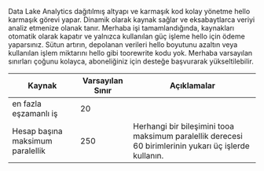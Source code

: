 Data Lake Analytics dağıtılmış altyapı ve karmaşık kod kolay yönetme hello karmaşık görevi yapar. Dinamik olarak kaynak sağlar ve eksabaytlarca veriyi analiz etmenize olanak tanır. Merhaba işi tamamlandığında, kaynakları otomatik olarak kapatır ve yalnızca kullanılan güç işleme hello için ödeme yaparsınız. Sütun artırın, depolanan verileri hello boyutunu azaltın veya kullanılan işlem miktarını hello gibi toorewrite kodu yok. Merhaba varsayılan sınırları çoğunu kolayca, aboneliğiniz için desteğe başvurarak yükseltilebilir. 

| **Kaynak** | **Varsayılan Sınır** | **Açıklamalar** |
| --- | --- | --- |
| en fazla eşzamanlı iş |20 | |
| Hesap başına maksimum paralellik |250 |Herhangi bir bileşimini tooa maksimum paralellik derecesi 60 birimlerinin yukarı üç işlerde kullanın. |

